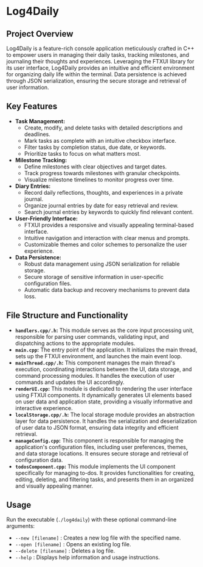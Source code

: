 # Log4Daily

## Project Overview

Log4Daily is a feature-rich console application meticulously crafted in C++ to empower users in managing their daily tasks, tracking milestones, and journaling their thoughts and experiences. Leveraging the FTXUI library for its user interface, Log4Daily provides an intuitive and efficient environment for organizing daily life within the terminal.  Data persistence is achieved through JSON serialization, ensuring the secure storage and retrieval of user information.

## Key Features

* **Task Management:**
    * Create, modify, and delete tasks with detailed descriptions and deadlines.
    * Mark tasks as complete with an intuitive checkbox interface.
    * Filter tasks by completion status, due date, or keywords.
    * Prioritize tasks to focus on what matters most.
* **Milestone Tracking:**
    * Define milestones with clear objectives and target dates.
    * Track progress towards milestones with granular checkpoints.
    * Visualize milestone timelines to monitor progress over time.
* **Diary Entries:**
    * Record daily reflections, thoughts, and experiences in a private journal.
    * Organize journal entries by date for easy retrieval and review.
    * Search journal entries by keywords to quickly find relevant content.
* **User-Friendly Interface:**
    * FTXUI provides a responsive and visually appealing terminal-based interface.
    * Intuitive navigation and interaction with clear menus and prompts.
    * Customizable themes and color schemes to personalize the user experience.
* **Data Persistence:**
    * Robust data management using JSON serialization for reliable storage.
    * Secure storage of sensitive information in user-specific configuration files.
    * Automatic data backup and recovery mechanisms to prevent data loss.

## File Structure and Functionality

* **`handlers.cpp/.h`:** This module serves as the core input processing unit, responsible for parsing user commands, validating input, and dispatching actions to the appropriate modules.
* **`main.cpp`:** The entry point of the application. It initializes the main thread, sets up the FTXUI environment, and launches the main event loop.
* **`mainThread.cpp/.h`:**  This component manages the main thread's execution, coordinating interactions between the UI, data storage, and command processing modules. It handles the execution of user commands and updates the UI accordingly.
* **`renderUI.cpp`:**  This module is dedicated to rendering the user interface using FTXUI components. It dynamically generates UI elements based on user data and application state, providing a visually informative and interactive experience.
* **`localStorage.cpp/.h`:**  The local storage module provides an abstraction layer for data persistence. It handles the serialization and deserialization of user data to JSON format, ensuring data integrity and efficient retrieval.
* **`manageConfig.cpp`:**  This component is responsible for managing the application's configuration files, including user preferences, themes, and data storage locations. It ensures secure storage and retrieval of configuration data.
* **`todosComponent.cpp`:** This module implements the UI component specifically for managing to-dos. It provides functionalities for creating, editing, deleting, and filtering tasks, and presents them in an organized and visually appealing manner.

## Usage

Run the executable (`./log4daily`) with these optional command-line arguments:

* `--new [filename]` : Creates a new log file with the specified name.
* `--open [filename]` : Opens an existing log file.
* `--delete [filename]` : Deletes a log file.
* `--help` : Displays help information and usage instructions.
